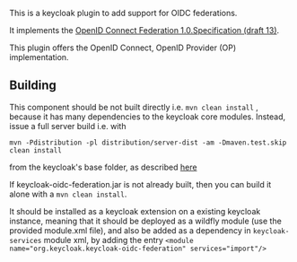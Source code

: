 This is a keycloak plugin to add support for OIDC federations. 

It implements the [OpenID Connect Federation 1.0.Specification (draft 13)](https://openid.net/specs/openid-connect-federation-1_0.html).

This plugin offers the OpenID Connect, OpenID Provider (OP) implementation.

## Building

This component should be not built directly i.e. `mvn clean install` , because it has many dependencies to the keycloak core modules. Instead, issue a full server build i.e. with 

`mvn -Pdistribution -pl distribution/server-dist -am -Dmaven.test.skip clean install`

from the keycloak's base folder, as described [here](https://github.com/keycloak/keycloak/blob/master/docs/building.md) 

If keycloak-oidc-federation.jar is not already built, then you can build it alone with a `mvn clean install`. 

It should be installed as a keycloak extension on a existing keycloak instance, meaning that it should be deployed as a wildfly module (use the provided module.xml file), and also be added as a dependency in `keycloak-services` module xml, by adding the entry 
`<module name="org.keycloak.keycloak-oidc-federation" services="import"/>` 

